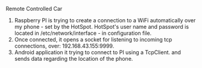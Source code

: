 Remote Controlled Car

1. Raspberry PI is trying to create a connection to a WiFi automatically over my phone - set by the HotSpot.
HotSpot's user name and password is located in /etc/network/interface - in configuration file.
2. Once connected, it opens a socket for listening to incoming tcp connections, over: 192.168.43.155:9999.
3. Android application it trying to connect to PI using a TcpClient. and sends data regarding the location of the phone. 
